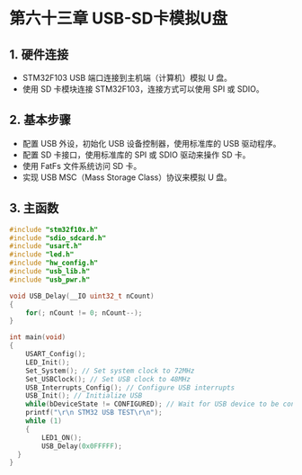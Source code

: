 # 第六十三章 USB-SD卡模拟U盘

## 1. **硬件连接**

- STM32F103 USB 端口连接到主机端（计算机）模拟 U 盘。
- 使用 SD 卡模块连接 STM32F103，连接方式可以使用 SPI 或 SDIO。

## 2. **基本步骤**

- 配置 USB 外设，初始化 USB 设备控制器，使用标准库的 USB 驱动程序。
- 配置 SD 卡接口，使用标准库的 SPI 或 SDIO 驱动来操作 SD 卡。
- 使用 FatFs 文件系统访问 SD 卡。
- 实现 USB MSC（Mass Storage Class）协议来模拟 U 盘。

## 3. 主函数

```c
#include "stm32f10x.h"
#include "sdio_sdcard.h"
#include "usart.h"
#include "led.h"  
#include "hw_config.h" 
#include "usb_lib.h"
#include "usb_pwr.h"

void USB_Delay(__IO uint32_t nCount)
{
	for(; nCount != 0; nCount--);
}

int main(void)
{
	USART_Config();
	LED_Init();
	Set_System(); // Set system clock to 72MHz
	Set_USBClock(); // Set USB clock to 48MHz
	USB_Interrupts_Config(); // Configure USB interrupts
 	USB_Init(); // Initialize USB
 	while(bDeviceState != CONFIGURED); // Wait for USB device to be configured	
	printf("\r\n STM32 USB TEST\r\n");
	while (1)
  	{
    	LED1_ON();
    	USB_Delay(0x0FFFFF);
  }
}

```


